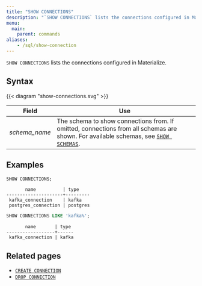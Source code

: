 ```yaml
---
title: "SHOW CONNECTIONS"
description: "`SHOW CONNECTIONS` lists the connections configured in Materialize."
menu:
  main:
    parent: commands
aliases:
    - /sql/show-connection
---
```


`SHOW CONNECTIONS` lists the connections configured in Materialize.

## Syntax

{{< diagram "show-connections.svg" >}}

Field                | Use
---------------------|-----
_schema&lowbar;name_ | The schema to show connections from. If omitted, connections from all schemas are shown. For available schemas, see [`SHOW SCHEMAS`](../show-schemas).

## Examples

```sql
SHOW CONNECTIONS;
```

```nofmt
       name          | type
---------------------+---------
 kafka_connection    | kafka
 postgres_connection | postgres
```

```sql
SHOW CONNECTIONS LIKE 'kafka%';
```

```nofmt
       name       | type
------------------+------
 kafka_connection | kafka
```


## Related pages

- [`CREATE CONNECTION`](../create-connection)
- [`DROP CONNECTION`](../drop-connection)
